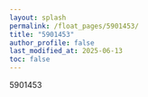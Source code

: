 ```yaml
---
layout: splash
permalink: /float_pages/5901453/
title: "5901453"
author_profile: false
last_modified_at: 2025-06-13
toc: false
---
```

 
5901453
